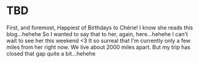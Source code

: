 # TBD

First, and foremost, Happiest of Birthdays to Chérie! I know she reads this blog...hehehe So I wanted to say that to her, again, here...hehehe I can't wait to see her this weekend <3 It so surreal that I'm currently only a few miles from her right now. We live about 2000 miles apart. But my trip has closed that gap quite a bit...hehehe

